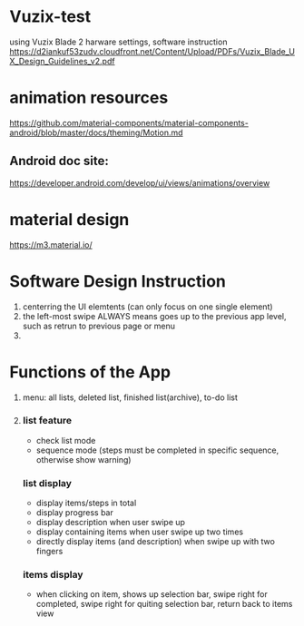 # Vuzix-test

using Vuzix Blade 2 harware settings, software instruction
https://d2iankuf53zudv.cloudfront.net/Content/Upload/PDFs/Vuzix_Blade_UX_Design_Guidelines_v2.pdf


# animation resources

https://github.com/material-components/material-components-android/blob/master/docs/theming/Motion.md

## Android doc site:
https://developer.android.com/develop/ui/views/animations/overview

# material design
https://m3.material.io/



# Software Design Instruction

1. centerring the UI elemtents (can only focus on one single element)
2. the left-most swipe ALWAYS means goes up to the previous app level, such as retrun to previous page or menu
3. 




# Functions of the App

1. menu: all lists, deleted list, finished list(archive), to-do list
2. ### list feature
    * check list mode <br />
    * sequence mode (steps must be completed in specific sequence, otherwise show warning)<br />

    ### list display 
    * display items/steps in total <br />
    * display progress bar <br />
    * display description when user swipe up <br />
    * display containing items when user swipe up two times <br />
    * directly display items (and description) when swipe up with two fingers <br />

    ### items display
    * when clicking on item, shows up selection bar, swipe right for completed, swipe right for  quiting selection bar, return back to items view <br />
